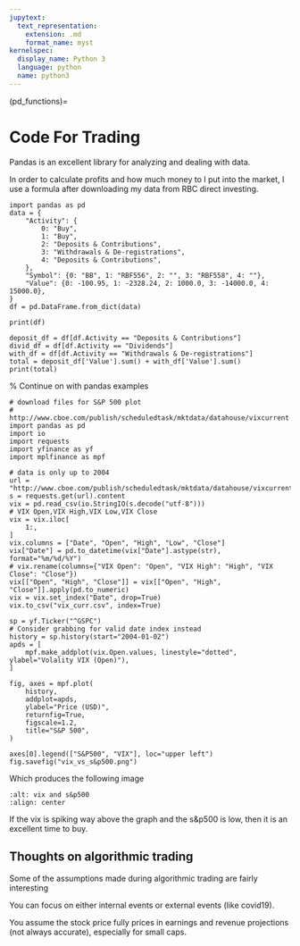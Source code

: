 ```yaml
---
jupytext:
  text_representation:
    extension: .md
    format_name: myst
kernelspec:
  display_name: Python 3
  language: python
  name: python3
---
```


(pd_functions)=
# Code For Trading

Pandas is an excellent library for analyzing and dealing with data.

In order to calculate profits and how much money to I put into the market, I use a formula after downloading my data from RBC direct investing.

```{code-cell} ipython3
import pandas as pd
data = {
    "Activity": {
        0: "Buy",
        1: "Buy",
        2: "Deposits & Contributions",
        3: "Withdrawals & De-registrations",
        4: "Deposits & Contributions",
    },
    "Symbol": {0: "BB", 1: "RBF556", 2: "", 3: "RBF558", 4: ""},
    "Value": {0: -100.95, 1: -2328.24, 2: 1000.0, 3: -14000.0, 4: 15000.0},
}
df = pd.DataFrame.from_dict(data)

print(df)

deposit_df = df[df.Activity == "Deposits & Contributions"]
divid_df = df[df.Activity == "Dividends"]
with_df = df[df.Activity == "Withdrawals & De-registrations"]
total = deposit_df['Value'].sum() + with_df['Value'].sum()
print(total)
```

% Continue on with pandas examples


```
# download files for S&P 500 plot
# http://www.cboe.com/publish/scheduledtask/mktdata/datahouse/vixcurrent.csv
import pandas as pd
import io
import requests
import yfinance as yf
import mplfinance as mpf

# data is only up to 2004
url = "http://www.cboe.com/publish/scheduledtask/mktdata/datahouse/vixcurrent.csv"
s = requests.get(url).content
vix = pd.read_csv(io.StringIO(s.decode("utf-8")))
# VIX Open,VIX High,VIX Low,VIX Close
vix = vix.iloc[
    1:,
]
vix.columns = ["Date", "Open", "High", "Low", "Close"]
vix["Date"] = pd.to_datetime(vix["Date"].astype(str), format="%m/%d/%Y")
# vix.rename(columns={"VIX Open": "Open", "VIX High": "High", "VIX Close": "Close"})
vix[["Open", "High", "Close"]] = vix[["Open", "High", "Close"]].apply(pd.to_numeric)
vix = vix.set_index("Date", drop=True)
vix.to_csv("vix_curr.csv", index=True)

sp = yf.Ticker("^GSPC")
# Consider grabbing for valid date index instead
history = sp.history(start="2004-01-02")
apds = [
    mpf.make_addplot(vix.Open.values, linestyle="dotted", ylabel="Volality VIX (Open)"),
]

fig, axes = mpf.plot(
    history,
    addplot=apds,
    ylabel="Price (USD)",
    returnfig=True,
    figscale=1.2,
    title="S&P 500",
)

axes[0].legend(["S&P500", "VIX"], loc="upper left")
fig.savefig("vix_vs_s&p500.png")
```

Which produces the following image
```{image} ../_static/afterthoughts/vix_vs_s&p500.png
:alt: vix and s&p500
:align: center
```

If the vix is spiking way above the graph and the s&p500 is low, then it is an excellent time to buy.


## Thoughts on algorithmic trading

Some of the assumptions made during algorithmic trading are fairly interesting

You can focus on either internal events or external events (like covid19).

You assume the stock price fully prices in earnings and revenue projections (not always accurate), especially for small caps. 
